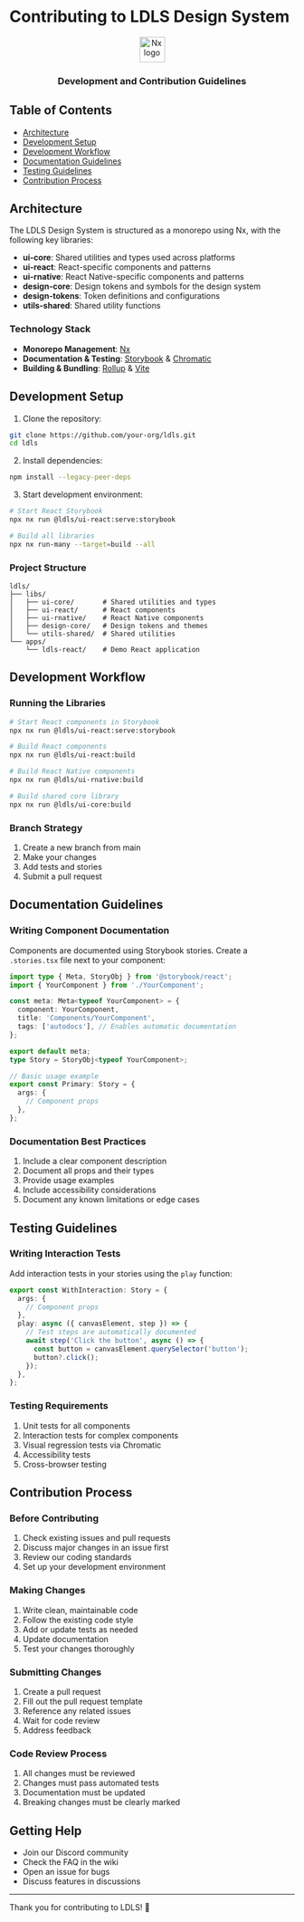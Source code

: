 # Contributing to LDLS Design System

<p align="center">
  <img src="https://raw.githubusercontent.com/nrwl/nx/master/images/nx-logo.png" width="45" alt="Nx logo">
</p>

<h3 align="center">Development and Contribution Guidelines</h3>

## Table of Contents

- [Architecture](#architecture)
- [Development Setup](#development-setup)
- [Development Workflow](#development-workflow)
- [Documentation Guidelines](#documentation-guidelines)
- [Testing Guidelines](#testing-guidelines)
- [Contribution Process](#contribution-process)

## Architecture

The LDLS Design System is structured as a monorepo using Nx, with the following key libraries:

- **ui-core**: Shared utilities and types used across platforms
- **ui-react**: React-specific components and patterns
- **ui-rnative**: React Native-specific components and patterns
- **design-core**: Design tokens and symbols for the design system
- **design-tokens**: Token definitions and configurations
- **utils-shared**: Shared utility functions

### Technology Stack

- **Monorepo Management**: [Nx](https://nx.dev/)
- **Documentation & Testing**: [Storybook](https://storybook.js.org/) & [Chromatic](https://www.chromatic.com/)
- **Building & Bundling**: [Rollup](https://rollupjs.org/) & [Vite](https://vitejs.dev/)

## Development Setup

1. Clone the repository:

```bash
git clone https://github.com/your-org/ldls.git
cd ldls
```

2. Install dependencies:

```bash
npm install --legacy-peer-deps
```

3. Start development environment:

```bash
# Start React Storybook
npx nx run @ldls/ui-react:serve:storybook

# Build all libraries
npx nx run-many --target=build --all
```

### Project Structure

```
ldls/
├── libs/
│   ├── ui-core/       # Shared utilities and types
│   ├── ui-react/      # React components
│   ├── ui-rnative/    # React Native components
│   ├── design-core/   # Design tokens and themes
│   └── utils-shared/  # Shared utilities
└── apps/
    └── ldls-react/    # Demo React application
```

## Development Workflow

### Running the Libraries

```bash
# Start React components in Storybook
npx nx run @ldls/ui-react:serve:storybook

# Build React components
npx nx run @ldls/ui-react:build

# Build React Native components
npx nx run @ldls/ui-rnative:build

# Build shared core library
npx nx run @ldls/ui-core:build
```

### Branch Strategy

1. Create a new branch from main
2. Make your changes
3. Add tests and stories
4. Submit a pull request

## Documentation Guidelines

### Writing Component Documentation

Components are documented using Storybook stories. Create a `.stories.tsx` file next to your component:

```typescript
import type { Meta, StoryObj } from '@storybook/react';
import { YourComponent } from './YourComponent';

const meta: Meta<typeof YourComponent> = {
  component: YourComponent,
  title: 'Components/YourComponent',
  tags: ['autodocs'], // Enables automatic documentation
};

export default meta;
type Story = StoryObj<typeof YourComponent>;

// Basic usage example
export const Primary: Story = {
  args: {
    // Component props
  },
};
```

### Documentation Best Practices

1. Include a clear component description
2. Document all props and their types
3. Provide usage examples
4. Include accessibility considerations
5. Document any known limitations or edge cases

## Testing Guidelines

### Writing Interaction Tests

Add interaction tests in your stories using the `play` function:

```typescript
export const WithInteraction: Story = {
  args: {
    // Component props
  },
  play: async ({ canvasElement, step }) => {
    // Test steps are automatically documented
    await step('Click the button', async () => {
      const button = canvasElement.querySelector('button');
      button?.click();
    });
  },
};
```

### Testing Requirements

1. Unit tests for all components
2. Interaction tests for complex components
3. Visual regression tests via Chromatic
4. Accessibility tests
5. Cross-browser testing

## Contribution Process

### Before Contributing

1. Check existing issues and pull requests
2. Discuss major changes in an issue first
3. Review our coding standards
4. Set up your development environment

### Making Changes

1. Write clean, maintainable code
2. Follow the existing code style
3. Add or update tests as needed
4. Update documentation
5. Test your changes thoroughly

### Submitting Changes

1. Create a pull request
2. Fill out the pull request template
3. Reference any related issues
4. Wait for code review
5. Address feedback

### Code Review Process

1. All changes must be reviewed
2. Changes must pass automated tests
3. Documentation must be updated
4. Breaking changes must be clearly marked

## Getting Help

- Join our Discord community
- Check the FAQ in the wiki
- Open an issue for bugs
- Discuss features in discussions

---

Thank you for contributing to LDLS! 🎉
